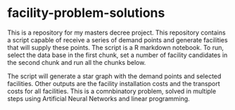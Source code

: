 # facility-problem-solutions
This is a repository for my masters decree project.
This repository contains a script capable of receive a series of demand points and generate facilities that will supply these points.
The script is a R markdown notebook. To run, select the data base in the first chunk, set a number of facility candidates in the second chunk and run all the chunks below.

The script will generate a star graph with the demand points and selected facilities. Other outputs are the facility installation costs and the transport costs for all facilities.
This is a comnbinatory problem, solved in multiple steps using Artificial Neural Networks and linear programming. 
